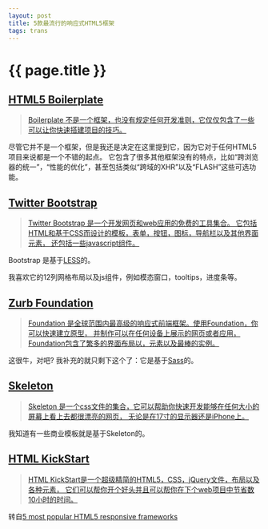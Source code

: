 ```yaml
---
layout: post
title: 5款最流行的响应式HTML5框架
tags: trans
---
```


{{ page.title }}
================
## [HTML5 Boilerplate](http://html5boilerplate.com/)

> [Boilerplate 不是一个框架，也没有规定任何开发准则，它仅仅包含了一些可以让你快速搭建项目的技巧。](http://html5boilerplate.com/)

尽管它并不是一个框架，但是我还是决定在这里提到它，因为它对于任何HTML5项目来说都是一个不错的起点。
它包含了很多其他框架没有的特点，比如“跨浏览器的统一”，“性能的优化”，甚至包括类似“跨域的XHR”以及“FLASH”这些可选功能。

## [Twitter Bootstrap](http://twitter.github.com/bootstrap/index.html)

> [Twitter Bootstrap 是一个开发网页和web应用的免费的工具集合。 
它包括HTML和基于CSS而设计的模板，表单，按钮，图标，导航栏以及其他界面元素， 
还包括一些javascript组件。](en.wikipedia.org/wiki/Twitter_Bootstrap)

Bootstrap 是基于[LESS](http://en.wikipedia.org/wiki/LESS_%28stylesheet_language%29)的。

我喜欢它的12列网格布局以及js组件，例如模态窗口，tooltips，进度条等。

## [Zurb Foundation](http://foundation.zurb.com/)

> [Foundation 是全球范围内最高级的响应式前端框架。使用Foundation，你可以快速建立原型，
并制作可以在任何设备上展示的网页或者应用，Foundation包含了繁多的界面布局以，元素以及最棒的实例。](github.com/zurb/foundation/blob/master/README.md) 

这很牛，对吧? 我补充的就只剩下这个了：它是基于[Sass](http://en.wikipedia.org/wiki/Sass_%28stylesheet_language%29)的。

## [Skeleton](http://www.getskeleton.com/)

> [Skeleton 是一个css文件的集合，它可以帮助你快速开发能够在任何大小的屏幕上看上去都很漂亮的网页，
无论是在17寸的显示器还是iPhone上。](www.getskeleton.com)

我知道有一些商业模板就是基于Skeleton的。

## [HTML KickStart](http://www.99lime.com/)

> [HTML KickStart是一个超级精简的HTML5，CSS，jQuery文件，布局以及各种元素，
它们可以帮你开个好头并且可以帮你在下个web项目中节省数10小时的时间。](www.99lime.com)

转自[5 most popular HTML5 responsive frameworks](http://komelin.com/en/5tips/5-most-popular-html5-responsive-frameworks)